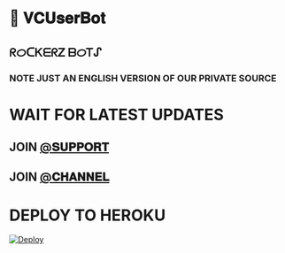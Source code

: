 # 📀 𝐕𝐂𝐔𝐬𝐞𝐫𝐁𝐨𝐭

## ᖇᝪᑕᏦᗴᖇᏃ ᗷᝪᎢᔑ

### NOTE JUST AN ENGLISH VERSION OF OUR PRIVATE SOURCE 

# WAIT FOR LATEST UPDATES

## JOIN [@𝐒𝐔𝐏𝐏𝐎𝐑𝐓](HTTPS://T.ME/Rockerz_Support) 

## JOIN [@𝐂𝐇𝐀𝐍𝐍𝐄𝐋](HTTPS://T.ME/Rockerz_Updates) 

# DEPLOY TO HEROKU 


[![Deploy](https://www.herokucdn.com/deploy/button.svg)](https://heroku.com/deploy?template=https://github.com/S780821/RoCkErZUsErMuSiCBoT)

